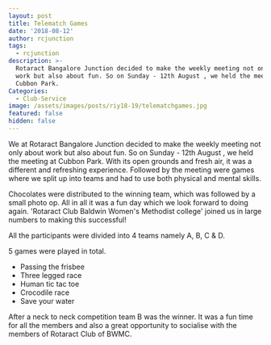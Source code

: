 ```yaml
---
layout: post
title: Telematch Games
date: '2018-08-12'
author: rcjunction
tags:
  - rcjunction
description: >-
  Rotaract Bangalore Junction decided to make the weekly meeting not only about
  work but also about fun. So on Sunday - 12th August , we held the meeting at
  Cubbon Park.
Categories:
  - Club-Service
image: /assets/images/posts/riy18-19/telematchgames.jpg
featured: false
hidden: false
---
```

We at Rotaract Bangalore Junction decided to make the weekly meeting not only about work but also about fun. So on Sunday - 12th August , we held the meeting at Cubbon Park. With its open grounds and fresh air, it was a different and refreshing experience. Followed by the meeting were games where we split up into teams and had to use both physical and mental skills. 

Chocolates were distributed to the winning team, which was followed by a small photo op. All in all it was a fun day which we look forward to doing again. 'Rotaract Club Baldwin Women's Methodist college' joined us in large numbers to making this successful! 

All the participants were divided into 4 teams namely A, B, C & D. 

5 games were played in total. 

- Passing the frisbee
- Three legged race
- Human tic tac toe
- Crocodile race
- Save your water

After a neck to neck competition team B was the winner. It was a fun time for all the members and also a great opportunity to socialise with the members of Rotaract Club of BWMC.
